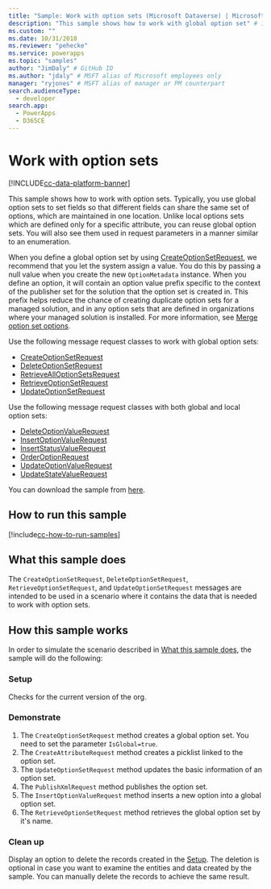 ```yaml
---
title: "Sample: Work with option sets (Microsoft Dataverse) | Microsoft Docs" # Intent and product brand in a unique string of 43-59 chars including spaces
description: "This sample shows how to work with global option set" # 115-145 characters including spaces. This abstract displays in the search result.
ms.custom: ""
ms.date: 10/31/2018
ms.reviewer: "pehecke"
ms.service: powerapps
ms.topic: "samples"
author: "JimDaly" # GitHub ID
ms.author: "jdaly" # MSFT alias of Microsoft employees only
manager: "ryjones" # MSFT alias of manager or PM counterpart
search.audienceType: 
  - developer
search.app: 
  - PowerApps
  - D365CE
---
```


# Work with option sets

[!INCLUDE[cc-data-platform-banner](../../../../includes/cc-data-platform-banner.md)]

This sample shows how to work with option sets. Typically, you use global option sets to set fields so that different fields can share the same set of options, which are maintained in one location. Unlike local options sets which are defined only for a specific attribute, you can reuse global option sets. You will also see them used in request parameters in a manner similar to an enumeration.

When you define a global option set by using [CreateOptionSetRequest](https://docs.microsoft.com/dotnet/api/microsoft.xrm.sdk.messages.createoptionsetrequest?view=dynamics-general-ce-9), we recommend that you let the system assign a value. You do this by passing a null value when you create the new `OptionMetadata` instance. When you define an option, it will contain an option value prefix specific to the context of the publisher set for the solution that the option set is created in. This prefix helps reduce the chance of creating duplicate option sets for a managed solution, and in any option sets that are defined in organizations where your managed solution is installed. For more information, see [Merge option set options](https://docs.microsoft.com/powerapps/developer/common-data-service/understand-managed-solutions-merged#merge-option-set-options).

Use the following message request classes to work with global option sets:

- [CreateOptionSetRequest](https://docs.microsoft.com/dotnet/api/microsoft.xrm.sdk.messages.createoptionsetrequest?view=dynamics-general-ce-9)
- [DeleteOptionSetRequest](https://docs.microsoft.com/dotnet/api/microsoft.xrm.sdk.messages.deleteoptionsetrequest?view=dynamics-general-ce-9)
- [RetrieveAllOptionSetsRequest](https://docs.microsoft.com/dotnet/api/microsoft.xrm.sdk.messages.retrievealloptionsetsrequest?view=dynamics-general-ce-9)
- [RetrieveOptionSetRequest](https://docs.microsoft.com/dotnet/api/microsoft.xrm.sdk.messages.retrieveoptionsetrequest?view=dynamics-general-ce-9)
- [UpdateOptionSetRequest](https://docs.microsoft.com/dotnet/api/microsoft.xrm.sdk.messages.updateoptionsetrequest?view=dynamics-general-ce-9)

Use the following message request classes with both global and local option sets:

- [DeleteOptionValueRequest](https://docs.microsoft.com/dotnet/api/microsoft.xrm.sdk.messages.deleteoptionvaluerequest?view=dynamics-general-ce-9)
- [InsertOptionValueRequest](https://docs.microsoft.com/dotnet/api/microsoft.xrm.sdk.messages.insertoptionvaluerequest?view=dynamics-general-ce-9)
- [InsertStatusValueRequest](https://docs.microsoft.com/dotnet/api/microsoft.xrm.sdk.messages.insertstatusvaluerequest?view=dynamics-general-ce-9)
- [OrderOptionRequest](https://docs.microsoft.com/dotnet/api/microsoft.xrm.sdk.messages.orderoptionrequest?view=dynamics-general-ce-9)
- [UpdateOptionValueRequest](https://docs.microsoft.com/dotnet/api/microsoft.xrm.sdk.messages.updateoptionvaluerequest?view=dynamics-general-ce-9)
- [UpdateStateValueRequest](https://docs.microsoft.com/dotnet/api/microsoft.xrm.sdk.messages.updatestatevaluerequest?view=dynamics-general-ce-9)

You can download the sample from [here](https://github.com/microsoft/PowerApps-Samples/tree/master/cds/orgsvc/C%23/WorkWithOptionSets).

## How to run this sample

[!include[cc-how-to-run-samples](../../includes/cc-how-to-run-samples.md)]

## What this sample does

The `CreateOptionSetRequest`, `DeleteOptionSetRequest`, `RetrieveOptionSetRequest`, and  `UpdateOptionSetRequest` messages are intended to be used in a scenario where it contains the data that is needed to work with option sets.

## How this sample works

In order to simulate the scenario described in [What this sample does](#what-this-sample-does), the sample will do the following:

### Setup

Checks for the current version of the org.

### Demonstrate

1. The `CreateOptionSetRequest` method creates a global option set. You need to set the parameter `IsGlobal=true`.  
2. The `CreateAttributeRequest` method creates a picklist linked to the option set.
3. The `UpdateOptionSetRequest` method updates the basic information of an option set.
4. The `PublishXmlRequest` method publishes the option set.
5. The `InsertOptionValueRequest` method inserts a new option into a global option set.
6. The `RetrieveOptionSetRequest` method retrieves the global option set by it's name.

### Clean up

Display an option to delete the records created in the [Setup](#setup). The deletion is optional in case you want to examine the entities and data created by the sample. You can manually delete the records to achieve the same result.
